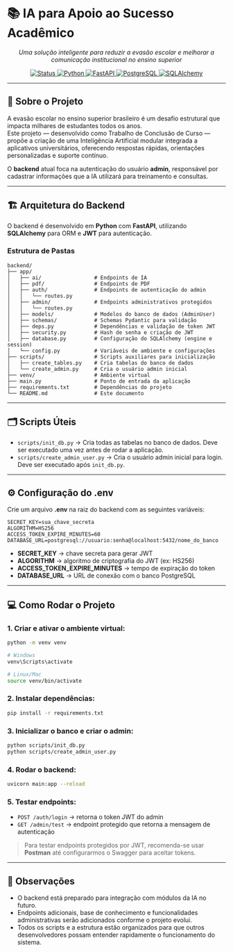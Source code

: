 # 📚 IA para Apoio ao Sucesso Acadêmico

<p align="center">
  <em>Uma solução inteligente para reduzir a evasão escolar e melhorar a comunicação institucional no ensino superior</em>
</p>

<p align="center">
  <a href="#">
    <img src="https://img.shields.io/badge/status-em%20desenvolvimento-yellow?style=for-the-badge" alt="Status">
  </a>
  <a href="#">
    <img src="https://img.shields.io/badge/python-3.11-blue?style=for-the-badge" alt="Python">
  </a>
  <a href="#">
    <img src="https://img.shields.io/badge/fastapi-0.111.1-009688?style=for-the-badge" alt="FastAPI">
  </a>
  <a href="#">
    <img src="https://img.shields.io/badge/postgresql-15.4-blue?style=for-the-badge" alt="PostgreSQL">
  </a>
  <a href="#">
    <img src="https://img.shields.io/badge/sqlalchemy-2.0.22-4169E1?style=for-the-badge" alt="SQLAlchemy">
  </a>
</p>

---

## 📖 Sobre o Projeto

A evasão escolar no ensino superior brasileiro é um desafio estrutural que impacta milhares de estudantes todos os anos.  
Este projeto — desenvolvido como Trabalho de Conclusão de Curso — propõe a criação de uma Inteligência Artificial modular integrada a aplicativos universitários, oferecendo respostas rápidas, orientações personalizadas e suporte contínuo.

O **backend** atual foca na autenticação do usuário **admin**, responsável por cadastrar informações que a IA utilizará para treinamento e consultas.

---

## 🏗️ Arquitetura do Backend

O backend é desenvolvido em **Python** com **FastAPI**, utilizando **SQLAlchemy** para ORM e **JWT** para autenticação.

### Estrutura de Pastas

```
backend/
├── app/
│   ├── ai/                 # Endpoints de IA
│   ├── pdf/                # Endpoints de PDF
│   ├── auth/               # Endpoints de autenticação do admin
│   │   └── routes.py
│   ├── admin/              # Endpoints administrativos protegidos
│   │   └── routes.py
│   ├── models/             # Modelos do banco de dados (AdminUser)
│   ├── schemas/            # Schemas Pydantic para validação
│   ├── deps.py             # Dependências e validação de token JWT
│   ├── security.py         # Hash de senha e criação de JWT
│   ├── database.py         # Configuração do SQLAlchemy (engine e session)
│   └── config.py           # Variáveis de ambiente e configurações
├── scripts/                # Scripts auxiliares para inicialização
│   ├── create_tables.py    # Cria tabelas do banco de dados
│   └── create_admin.py     # Cria o usuário admin inicial
├── venv/                   # Ambiente virtual
├── main.py                 # Ponto de entrada da aplicação
├── requirements.txt        # Dependências do projeto
└── README.md               # Este documento
```

---

## 🗂️ Scripts Úteis

- `scripts/init_db.py` → Cria todas as tabelas no banco de dados. Deve ser executado uma vez antes de rodar a aplicação.  
- `scripts/create_admin_user.py` → Cria o usuário admin inicial para login. Deve ser executado após `init_db.py`.

---

## ⚙️ Configuração do .env

Crie um arquivo **.env** na raiz do backend com as seguintes variáveis:

```
SECRET_KEY=sua_chave_secreta
ALGORITHM=HS256
ACCESS_TOKEN_EXPIRE_MINUTES=60
DATABASE_URL=postgresql://usuario:senha@localhost:5432/nome_do_banco
```

- **SECRET_KEY** → chave secreta para gerar JWT  
- **ALGORITHM** → algoritmo de criptografia do JWT (ex: HS256)  
- **ACCESS_TOKEN_EXPIRE_MINUTES** → tempo de expiração do token  
- **DATABASE_URL** → URL de conexão com o banco PostgreSQL  

---

## 💻 Como Rodar o Projeto

### 1. Criar e ativar o ambiente virtual:

```bash
python -m venv venv

# Windows
venv\Scripts\activate

# Linux/Mac
source venv/bin/activate
```

### 2. Instalar dependências:

```bash
pip install -r requirements.txt
```

### 3. Inicializar o banco e criar o admin:

```bash
python scripts/init_db.py
python scripts/create_admin_user.py
```

### 4. Rodar o backend:

```bash
uvicorn main:app --reload
```

### 5. Testar endpoints:

- `POST /auth/login` → retorna o token JWT do admin  
- `GET /admin/test` → endpoint protegido que retorna a mensagem de autenticação  

> Para testar endpoints protegidos por JWT, recomenda-se usar **Postman** até configurarmos o Swagger para aceitar tokens.

---

## 📝 Observações

- O backend está preparado para integração com módulos da IA no futuro.  
- Endpoints adicionais, base de conhecimento e funcionalidades administrativas serão adicionados conforme o projeto evolui.  
- Todos os scripts e a estrutura estão organizados para que outros desenvolvedores possam entender rapidamente o funcionamento do sistema.  
